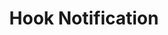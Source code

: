 ---
# -------------------------- #
#        CONTENT TYPE        #
# -------------------------- #

content-type: "api-structure"
key: "hook-notification-object"

# -------------------------- #
#        OBJECT INFO         #
# -------------------------- #

title: "Hook Notification"
description: "{{ api.data-structures.notifications.hook.description | flatify }}"


# -------------------------- #
#      OBJECT ATTRIBUTES     #
# -------------------------- #

object-attributes:
  - name: "id"
    type: "integer"
    description: "The notification ID."
    value: |
      21

  - name: "client_id"
    type: "integer"
    description: "The ID of the Stitch client account."
    value: |
      116078

  - name: "created_at"
    type: "date-time"
    description: "The time at which the notification was created."
    value: |
      2019-07-16T16:51:20Z

  - name: "modified_at"
    type: "date-time"
    description: "The time at which the notification was last modified."
    value: |
      2019-07-16T16:51:20Z

  - name: "disabled_at"
    type: "date-time"
    description: |
      The time at which the notification was disabled. This will be `null` unless the notification has been disabled.
    value: |
      null

  - name: "type"
    type: "string"
    description: |
      The type of the notification. Possible values are:

      - `post_load`
    value: |
      post_load

  - name: "version"
    type: "integer"
    description: |
      The version of the hook service the notification is using.
    value: |
      1

  - name: "config"
    type: "object"
    description: |
      The configuration for the hook.
    subattributes:
      - name: "url"
        type: "string"
        description: "The webhook URL that Stitch should deliver hook notifications to."
        value: |
          https://hooks.zapier.com/hooks/catch/some-hook-id

examples:
  - code: |
      {
        "id": 9,
        "client_id": 116078,
        "type": "post_load",
        "version": 1,
        "config": {
          "url": "https://hooks.zapier.com/hooks/catch/some-hook-id"
        },
        "created_at": "2019-07-16T16:51:20Z",
        "modified_at": "2019-07-16T16:51:20Z",
        "disabled_at": null
      }
---